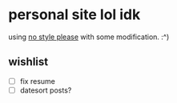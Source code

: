 # personal site lol idk
using [no style please](https://github.com/riggraz/no-style-please) with some modification. :^)

## wishlist

- [ ] fix resume
- [ ] datesort posts?